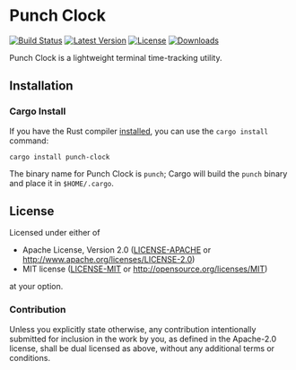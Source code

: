 # Punch Clock

[![Build Status]][builds.sr.ht]
[![Latest Version]][crates.io]
[![License]][license-file]
[![Downloads]][crates.io]

[Build Status]: https://builds.sr.ht/~nerosnm/punch-clock/build.yml.svg
[builds.sr.ht]: https://builds.sr.ht/~nerosnm/punch-clock/build.yml
[Latest Version]: https://img.shields.io/crates/v/punch-clock.svg
[crates.io]: https://crates.io/crates/punch-clock
[License]: https://img.shields.io/crates/l/punch-clock.svg
[license-file]: https://git.sr.ht/~nerosnm/punch-clock/tree/master/LICENSE
[Downloads]: https://img.shields.io/crates/dv/punch-clock.svg

Punch Clock is a lightweight terminal time-tracking utility.

## Installation

### Cargo Install

If you have the Rust compiler [installed](https://rustup.rs), you can use the `cargo install` 
command:

```
cargo install punch-clock
```

The binary name for Punch Clock is `punch`; Cargo will build the `punch` binary and place it in 
`$HOME/.cargo`.

## License

Licensed under either of

- Apache License, Version 2.0 ([LICENSE-APACHE](LICENSE-APACHE) or 
  http://www.apache.org/licenses/LICENSE-2.0)
- MIT license ([LICENSE-MIT](LICENSE-MIT) or http://opensource.org/licenses/MIT)

at your option.

### Contribution

Unless you explicitly state otherwise, any contribution intentionally submitted for inclusion in the 
work by you, as defined in the Apache-2.0 license, shall be dual licensed as above, without any 
additional terms or conditions.

